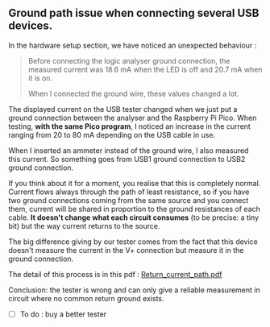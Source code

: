 ## Ground path issue when connecting several USB devices.

In the hardware setup section, we have noticed an unexpected behaviour :

> Before connecting the logic analyser ground connection, the measured current was 18.6 mA when the LED is off and 20.7 mA when it is on.
> 
> When I connected the ground wire, these values changed a lot.

The displayed current on the USB tester changed when we just put a ground connection between the analyser and the Raspberry Pi Pico. 
When testing, **with the same Pico program**, I noticed an increase in the current ranging from 20 to 80 mA depending on the USB cable in use.

When I inserted an ammeter instead of the ground wire, I also measured this current. So something goes from USB1 ground connection to USB2 ground connection.

If you think about it for a moment, you realise that this is completely normal. Current flows always through the path of least resistance, so if you have two ground connections coming from the same source and you connect them, current will be shared in proportion to the ground resistances of each cable. **It doesn't change what each circuit consumes** (to be precise: a tiny bit) but the way current returns to the source.

The big difference giving by our tester comes from the fact that this device doesn't measure the current in the V+ connection but measure it in the ground connection.

The detail of this process is in this pdf : [Return_current_path.pdf](Return_current_path.pdf)

Conclusion: the tester is wrong and can only give a reliable measurement in circuit where no common return ground exists.

- [ ] To do : buy a better tester
